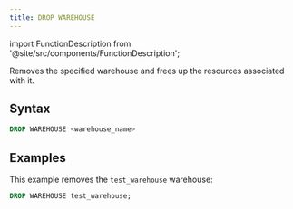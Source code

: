 ```yaml
---
title: DROP WAREHOUSE
---
```

import FunctionDescription from '@site/src/components/FunctionDescription';

<FunctionDescription description="Introduced or updated: v1.2.687"/>

Removes the specified warehouse and frees up the resources associated with it. 

## Syntax

```sql
DROP WAREHOUSE <warehouse_name>
```

## Examples

This example removes the `test_warehouse` warehouse:

```sql
DROP WAREHOUSE test_warehouse;
```